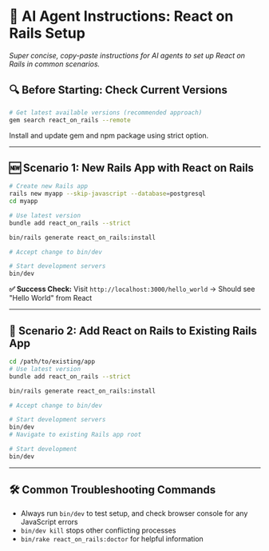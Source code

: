 # 🤖 AI Agent Instructions: React on Rails Setup

_Super concise, copy-paste instructions for AI agents to set up React on Rails in common scenarios._

## 🔍 **Before Starting: Check Current Versions**

```bash
# Get latest available versions (recommended approach)
gem search react_on_rails --remote
```

Install and update gem and npm package using strict option.

---

## 🆕 Scenario 1: New Rails App with React on Rails

```bash
# Create new Rails app
rails new myapp --skip-javascript --database=postgresql
cd myapp

# Use latest version
bundle add react_on_rails --strict

bin/rails generate react_on_rails:install

# Accept change to bin/dev

# Start development servers
bin/dev
```

**✅ Success Check:** Visit `http://localhost:3000/hello_world` → Should see "Hello World" from React

---

## 🔄 Scenario 2: Add React on Rails to Existing Rails App

```bash
cd /path/to/existing/app
# Use latest version
bundle add react_on_rails --strict

bin/rails generate react_on_rails:install

# Accept change to bin/dev

# Start development servers
bin/dev
# Navigate to existing Rails app root

# Start development
bin/dev
```

---

## 🛠️ Common Troubleshooting Commands

- Always run `bin/dev` to test setup, and check browser console for any JavaScript errors
- `bin/dev kill` stops other conflicting processes
- `bin/rake react_on_rails:doctor` for helpful information
